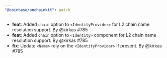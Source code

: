 ```yaml
---
"@coinbase/onchainkit": patch
---
```

- **feat**: Added `chain` option to `<IdentityProvider>` for L2 chain name resolution support. By @kirkas #785
- **feat**: Added `chain` option to `<Identity>` component for L2 chain name resolution support. By @kirkas #785
- **fix**: Update `<Name>` rely on the `<IdentityProvider>` if present. By @kirkas #785